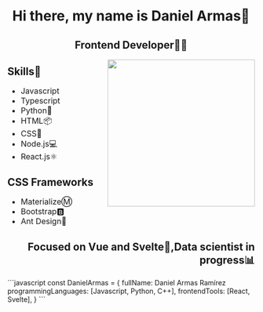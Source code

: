 <h1 align="center">Hi there, my name is Daniel Armas👋</h1>
<h2 align="center">Frontend Developer👨‍💻</h2>
  <img align='right' src="https://media.giphy.com/media/ZeFG00TVXs54Pw4c8e/giphy.gif" width="300"/>
  <div align='left'>
    <h2>Skills🚀</h2>
    <ul style='font-size: 16px'>
      <li>Javascript</li>
      <li>Typescript</li>
      <li>Python🐍</li>
      <li>HTML📦</li>
      <li>CSS📱</li>
      <li>Node.js💻</li>
      <li>React.js⚛️</li>
    </ul>
  </div>
  <div align='left'>
    <h2>CSS Frameworks</h2>
    <ul style='font-size: 16px'>
      <li>MaterializeⓂ️</li>
      <li>Bootstrap🅱️</li>
      <li>Ant Design🐜</li>
    </ul>
  </div>
<h2 align='right'>Focused on Vue and Svelte🤫,Data scientist in progress📊</h2>
```javascript
const DanielArmas = {
  fullName: Daniel Armas Ramírez
  programmingLanguages: [Javascript, Python, C++],
  frontendTools: [React, Svelte],
}
```
